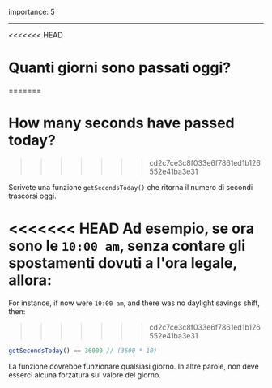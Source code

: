 importance: 5

---

<<<<<<< HEAD
# Quanti giorni sono passati oggi?
=======
# How many seconds have passed today?
>>>>>>> cd2c7ce3c8f033e6f7861ed1b126552e41ba3e31

Scrivete una funzione `getSecondsToday()` che ritorna il numero di secondi trascorsi oggi.

<<<<<<< HEAD
Ad esempio, se ora sono le `10:00 am`, senza contare gli spostamenti dovuti a l'ora legale, allora:
=======
For instance, if now were `10:00 am`, and there was no daylight savings shift, then:
>>>>>>> cd2c7ce3c8f033e6f7861ed1b126552e41ba3e31

```js
getSecondsToday() == 36000 // (3600 * 10)
```

La funzione dovrebbe funzionare qualsiasi giorno. In altre parole, non deve esserci alcuna forzatura sul valore del giorno.
